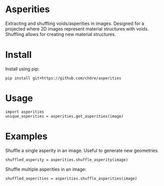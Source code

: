 # Asperities
Extracting and shuffling voids/asperities in images. Designed for a projected where 2D images represent material structures with voids. Shuffling allows for creating new material structures. 

# Install
Install using pip:
```
pip install git+https://github.com/chdre/asperities
```

# Usage

```
import asperities
unique_asperities = asperities.get_asperities(image)
```

# Examples
Shuffle a single asperity in an image. Useful to generate new geometries.
```
shuffled_asperity = asperities.shuffle_asperity(image)
```

Shuffle multiple asperities in an image:
```
shuffled_asperities = asperities.shuffle_asperities(image)
```
